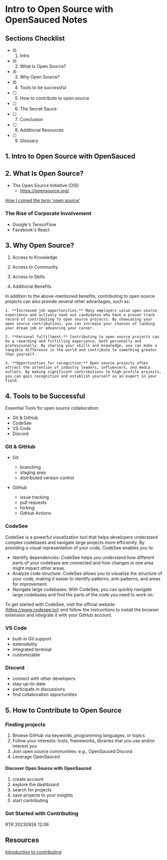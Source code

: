 # Intro to Open Source with OpenSauced Notes

## Sections Checklist

- [x] 1. Intro
- [x] 2. What Is Open Source?
- [x] 3. Why Open Source?
- [x] 4. Tools to be successful
- [ ] 5. How to contribute to open source
- [ ] 6. The Secret Sauce
- [ ] 7. Conclusion
- [ ] 8. Additional Resources
- [ ] 9. Glossary

## 1. Intro to Open Source with OpenSauced

## 2. What Is Open Source?

- The Open Source Initiative (OSI)
  - <https://opensource.org/>

[How I coined the term 'open source'](https://opensource.com/article/18/2/coining-term-open-source-software)

### The Rise of Corporate Involvement

- Google's TensorFlow
- Facebook's React

## 3. Why Open Source?

1. Access to Knowledge
2. Access to Community
3. Access to Skills

4. Additional Benefits

In addition to the above-mentioned benefits, contributing to open source projects can also provide several other advantages, such as:

    1. **Increased job opportunities:** Many employers value open source experience and actively seek out candidates who have a proven track record of contributing to open source projects. By showcasing your open source contributions, you can increase your chances of landing your dream job or advancing your career.

    2. **Personal fulfillment:** Contributing to open source projects can be a rewarding and fulfilling experience, both personally and professionally. By sharing your skills and knowledge, you can make a tangible difference in the world and contribute to something greater than yourself.

    3. **Opportunities for recognition:** Open source projects often attract the attention of industry leaders, influencers, and media outlets. By making significant contributions to high-profile projects, you can gain recognition and establish yourself as an expert in your field.

## 4. Tools to be Successful

Essential Tools for open source collaboration:

- Git & GitHub
- CodeSee
- VS Code
- Discord

### Git & GitHub

- Git
  - branching
  - staging area
  - distributed version control

- GitHub
  - issue tracking
  - pull requests
  - forking
  - GitHub Actions

### CodeSee

CodeSee is a powerful visualization tool that helps developers understand complex codebases and navigate large projects more efficiently. By providing a visual representation of your code, CodeSee enables you to:

- Identify dependencies: CodeSee helps you understand how different parts of your codebase are connected and how changes in one area might impact other areas.
- Analyze code structure: CodeSee allows you to visualize the structure of your code, making it easier to identify patterns, anti-patterns, and areas for improvement.
- Navigate large codebases: With CodeSee, you can quickly navigate large codebases and find the parts of the code you need to work on.

To get started with CodeSee, visit the official website (<https://www.codesee.io/>) and follow the instructions to install the browser extension and integrate it with your GitHub account.

### VS Code

- built-in Git support
- extensibility
- integrated terminal
- customizable

### Discord

- connect with other developers
- stay-up-to-date
- participate in discussions
- find collaboration opportunities

## 5. How to Contribute to Open Source

### Finding projects

1. Browse GitHub via keywords, programming languages, or topics
2. Follow your interests: tools, frameworks, libraries that you use and/or interest you
3. Join open source communities: e.g., OpenSauced Discord
4. Leverage OpenSauced

#### Discover Open Source with OpenSauced

1. create account
2. explore the dashboard
3. search for projects
4. save projects to your insights
5. start contributing

### Get Started with Contributing

RTR 20230926 12:06

## Resources

[Introduction to contributing](https://docs.opensauced.pizza/contributing/introduction-to-contributing/)
